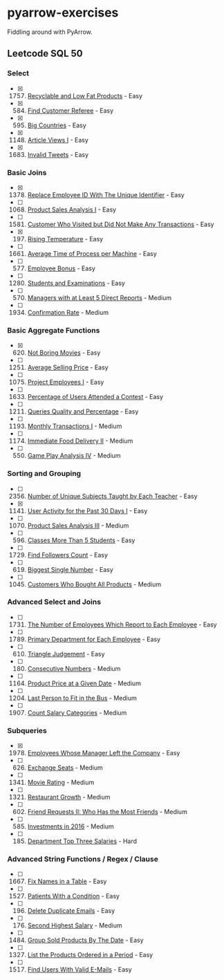# pyarrow-exercises

Fiddling around with PyArrow.

## Leetcode SQL 50

### Select

- [X] 1757. [Recyclable and Low Fat Products](https://leetcode.com/problems/recyclable-and-low-fat-products) - Easy
- [X] 584. [Find Customer Referee](https://leetcode.com/problems/find-customer-referee) - Easy
- [X] 595. [Big Countries](https://leetcode.com/problems/big-countries) - Easy
- [X] 1148. [Article Views I](https://leetcode.com/problems/article-views-i) - Easy
- [X] 1683. [Invalid Tweets](https://leetcode.com/problems/invalid-tweets) - Easy

### Basic Joins

- [X] 1378. [Replace Employee ID With The Unique Identifier](https://leetcode.com/problems/replace-employee-id-with-the-unique-identifier) - Easy
- [ ] 1068. [Product Sales Analysis I](https://leetcode.com/problems/product-sales-analysis-i) - Easy
- [ ] 1581. [Customer Who Visited but Did Not Make Any Transactions](https://leetcode.com/problems/customer-who-visited-but-did-not-make-any-transactions) - Easy
- [X] 197. [Rising Temperature](https://leetcode.com/problems/rising-temperature) - Easy
- [ ] 1661. [Average Time of Process per Machine](https://leetcode.com/problems/average-time-of-process-per-machine) - Easy
- [ ] 577. [Employee Bonus](https://leetcode.com/problems/employee-bonus) - Easy
- [ ] 1280. [Students and Examinations](https://leetcode.com/problems/students-and-examinations) - Easy
- [ ] 570. [Managers with at Least 5 Direct Reports](https://leetcode.com/problems/managers-with-at-least-5-direct-reports) - Medium
- [ ] 1934. [Confirmation Rate](https://leetcode.com/problems/confirmation-rate) - Medium

### Basic Aggregate Functions

- [X] 620. [Not Boring Movies](https://leetcode.com/problems/not-boring-movies) - Easy
- [ ] 1251. [Average Selling Price](https://leetcode.com/problems/average-selling-price) - Easy
- [ ] 1075. [Project Employees I](https://leetcode.com/problems/project-employees-i) - Easy
- [ ] 1633. [Percentage of Users Attended a Contest](https://leetcode.com/problems/percentage-of-users-attended-a-contest) - Easy
- [ ] 1211. [Queries Quality and Percentage](https://leetcode.com/problems/queries-quality-and-percentage) - Easy
- [ ] 1193. [Monthly Transactions I](https://leetcode.com/problems/monthly-transactions-i) - Medium
- [ ] 1174. [Immediate Food Delivery II](https://leetcode.com/problems/immediate-food-delivery-ii) - Medium
- [ ] 550. [Game Play Analysis IV](https://leetcode.com/problems/game-play-analysis-iv) - Medium

### Sorting and Grouping

- [ ] 2356. [Number of Unique Subjects Taught by Each Teacher](https://leetcode.com/problems/number-of-unique-subjects-taught-by-each-teacher) - Easy
- [X] 1141. [User Activity for the Past 30 Days I](https://leetcode.com/problems/user-activity-for-the-past-30-days-i) - Easy
- [ ] 1070. [Product Sales Analysis III](https://leetcode.com/problems/product-sales-analysis-iii) - Medium
- [ ] 596. [Classes More Than 5 Students](https://leetcode.com/problems/classes-more-than-5-students) - Easy
- [ ] 1729. [Find Followers Count](https://leetcode.com/problems/find-followers-count) - Easy
- [ ] 619. [Biggest Single Number](https://leetcode.com/problems/biggest-single-number) - Easy
- [ ] 1045. [Customers Who Bought All Products](https://leetcode.com/problems/customers-who-bought-all-products) - Medium

### Advanced Select and Joins

- [ ] 1731. [The Number of Employees Which Report to Each Employee](https://leetcode.com/problems/the-number-of-employees-which-report-to-each-employee) - Easy
- [ ] 1789. [Primary Department for Each Employee](https://leetcode.com/problems/primary-department-for-each-employee) - Easy
- [ ] 610. [Triangle Judgement](https://leetcode.com/problems/triangle-judgement) - Easy
- [ ] 180. [Consecutive Numbers](https://leetcode.com/problems/consecutive-numbers) - Medium
- [ ] 1164. [Product Price at a Given Date](https://leetcode.com/problems/product-price-at-a-given-date) - Medium
- [ ] 1204. [Last Person to Fit in the Bus](https://leetcode.com/problems/last-person-to-fit-in-the-bus) - Medium
- [ ] 1907. [Count Salary Categories](https://leetcode.com/problems/count-salary-categories) - Medium

### Subqueries

- [X] 1978. [Employees Whose Manager Left the Company](https://leetcode.com/problems/employees-whose-manager-left-the-company) - Easy
- [ ] 626. [Exchange Seats](https://leetcode.com/problems/exchange-seats) - Medium
- [ ] 1341. [Movie Rating](https://leetcode.com/problems/movie-rating) - Medium
- [ ] 1321. [Restaurant Growth](https://leetcode.com/problems/restaurant-growth) - Medium
- [ ] 602. [Friend Requests II: Who Has the Most Friends](https://leetcode.com/problems/friend-requests-ii-who-has-the-most-friends) - Medium
- [ ] 585. [Investments in 2016](https://leetcode.com/problems/investments-in-2016) - Medium
- [ ] 185. [Department Top Three Salaries](https://leetcode.com/problems/department-top-three-salaries) - Hard

### Advanced String Functions / Regex / Clause

- [ ] 1667. [Fix Names in a Table](https://leetcode.com/problems/fix-names-in-a-table) - Easy
- [ ] 1527. [Patients With a Condition](https://leetcode.com/problems/patients-with-a-condition) - Easy
- [ ] 196. [Delete Duplicate Emails](https://leetcode.com/problems/delete-duplicate-emails) - Easy
- [ ] 176. [Second Highest Salary](https://leetcode.com/problems/second-highest-salary) - Medium
- [ ] 1484. [Group Sold Products By The Date](https://leetcode.com/problems/group-sold-products-by-the-date) - Easy
- [ ] 1327. [List the Products Ordered in a Period](https://leetcode.com/problems/list-the-products-ordered-in-a-period) - Easy
- [ ] 1517. [Find Users With Valid E-Mails](https://leetcode.com/problems/find-users-with-valid-e-mails) - Easy
